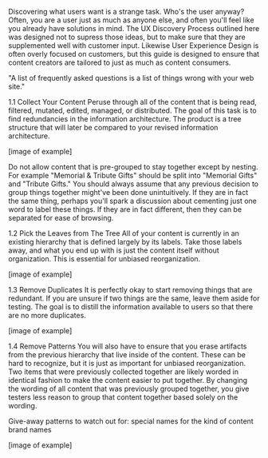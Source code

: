 ---
---

Discovering what users want is a strange task. Who's the user anyway? Often, you are a user just as much as anyone else, and often you'll feel like you already have solutions in mind. The UX Discovery Process outlined here was designed not to supress those ideas, but to make sure that they are supplemented well with customer input. Likewise User Experience Design is often overly focused on customers, but this guide is designed to ensure that content creators are tailored to just as much as content consumers.

"A list of frequently asked questions is a list of things wrong with your web site."

1.1 Collect Your Content
Peruse through all of the content that is being read, filtered, mutated, edited, managed, or distributed. The goal of this task is to find redundancies in the information architecture. The product is a tree structure that will later be compared to your revised information architecture.

[image of example]

Do not allow content that is pre-grouped to stay together except by nesting. For example "Memorial & Tribute Gifts" should be split into "Memorial Gifts" and "Tribute Gifts." You should always assume that any previous decision to group things together might've been done unintuitively. If they are in fact the same thing, perhaps you'll spark a discussion about cementing just one word to label these things. If they are in fact different, then they can be separated for ease of browsing.


1.2 Pick the Leaves from The Tree
All of your content is currently in an existing hierarchy that is defined largely by its labels. Take those labels away, and what you end up with is just the content itself without organization. This is essential for unbiased reorganization.

[image of example]


1.3 Remove Duplicates
It is perfectly okay to start removing things that are redundant. If you are unsure if two things are the same, leave them aside for testing. The goal is to distill the information available to users so that there are no more duplicates.

[image of example]


1.4 Remove Patterns
You will also have to ensure that you erase artifacts from the previous hierarchy that live inside of the content. These can be hard to recognize, but it is just as important for unbiased reorganization. Two items that were previously collected together are likely worded in identical fashion to make the content easier to put together. By changing the wording of all content that was previously grouped together, you give testers less reason to group that content together based solely on the wording.

Give-away patterns to watch out for:
special names for the kind of content
brand names

[image of example]
